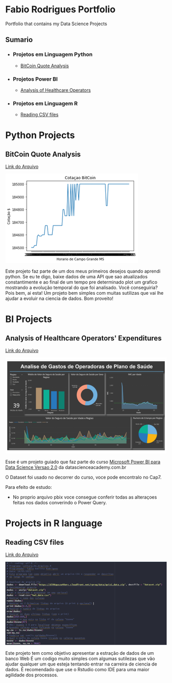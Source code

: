 # Fabio Rodrigues Portfolio
Portfolio that contains my Data Science Projects

## Sumario
* ### Projetos em Linguagem Python
  * [BitCoin Quote Analysis](#ProjectPython_1)

* ### Projetos Power BI
  * [Analysis of Healthcare Operators](#ProjectBI_1)

* ### Projetos em Linguagem R
  * [Reading CSV files](#ProjectR_1)

# Python Projects

## BitCoin Quote Analysis <a name="ProjectPython_1"></a>
[Link do Arquivo](https://github.com/fabiobr05/Cotacao_Bitcoin)

![](Python_BitCoin.png)

Este projeto faz parte de um dos meus primeiros desejos quando aprendi python.
Se eu te digo, baixe dados de uma API que sao atualizados constantimente e ao final de um tempo pre determinado plot um grafico mostrando a evolução temporal do que foi analisado. Você conseguiria?
Pois bem, ai esta!
Um projeto bem simples com muitas sutilizas que vai lhe ajudar a evoluir na ciencia de dados. Bom proveito!

# BI Projects

## Analysis of Healthcare Operators' Expenditures <a name="ProjectBI_1"></a>
[Link do Arquivo](https://github.com/fabiobr05/PowerBI_1)

![](BI_Healthcare_Operators.jpg)

Esse é um projeto guiado que faz parte do curso [Microsoft Power BI para Data Science Versao 2.0](https://www.datascienceacademy.com.br/course?courseid=microsoft-power-bi-para-data-science) da datascienceacademy.com.br

O Dataset foi usado no decorrer do curso, voce pode encontralo no Cap7.

Para efeito de estudo:
  * No proprio arquivo pbix voce consegue conferir todas as alteraçoes feitas nos dados converindo o Power Query.

# Projects in R language

## Reading CSV files <a name="ProjectR_1"></a>
[Link do Arquivo](https://github.com/fabiobr05/Reading_CSV_files)

![](R_Leitura_de_Arquivos.png)

Este projeto tem como objetivo apresentar a estração de dados de um banco Web
É um codigo muito simples com algumas sutilezas que vão ajudar qualquer um que esteja tentando entrar na carreira de ciencia de dados.
É recomendado que use o Rstudio como IDE para uma maior agilidade dos processos.
